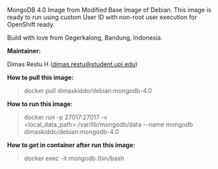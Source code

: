 MongoDB 4.0 Image from Modified Base Image of Debian. This image is ready to run using custom User ID with non-root user execution for OpenShift ready.

Build with love from Gegerkalong, Bandung, Indonesia.

**Maintainer:**

Dimas Restu H (<dimas.restu@student.upi.edu>)

**How to pull this image:**

> docker pull dimaskiddo/debian:mongodb-4.0

**How to run this image:**

> docker run -p 27017:27017 -v <local_data_path>:/var/lib/mongodb/data --name mongodb dimaskiddo/debian:mongodb-4.0

**How to get in container after run this image:**

> docker exec -it mongodb /bin/bash
